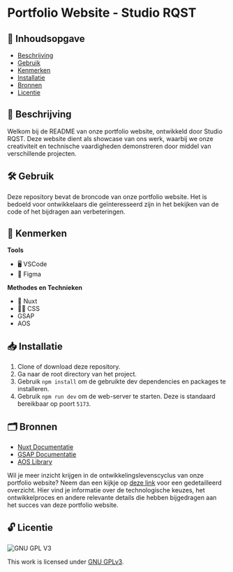# Portfolio Website - Studio RQST

## 📖 Inhoudsopgave

  * [Beschrijving](#beschrijving)
  * [Gebruik](#gebruik)
  * [Kenmerken](#kenmerken)
  * [Installatie](#installatie)
  * [Bronnen](#bronnen)
  * [Licentie](#licentie)
    
## 📄 Beschrijving

Welkom bij de README van onze portfolio website, ontwikkeld door Studio RQST. Deze website dient als showcase van ons werk, waarbij we onze creativiteit en technische vaardigheden demonstreren door middel van verschillende projecten.

## 🛠️ Gebruik

Deze repository bevat de broncode van onze portfolio website. Het is bedoeld voor ontwikkelaars die geïnteresseerd zijn in het bekijken van de code of het bijdragen aan verbeteringen.

## 💎 Kenmerken

**Tools**

- 🖥️ VSCode
- 🎨 Figma

**Methodes en Technieken**

- 🚀 Nuxt
- 💅🏼 CSS
- GSAP
- AOS

## 📥 Installatie

1. Clone of download deze repository.
2. Ga naar de root directory van het project.
3. Gebruik `npm install` om de gebruikte dev dependencies en packages te installeren.
4. Gebruik `npm run dev` om de web-server te starten. Deze is standaard bereikbaar op poort `5173`.

## 🗂️ Bronnen

- [Nuxt Documentatie](https://nuxt.com/docs/getting-started/installation)
- [GSAP Documentatie](https://gsap.com/)
- [AOS Library](https://michalsnik.github.io/aos/)

Wil je meer inzicht krijgen in de ontwikkelingslevenscyclus van onze portfolio website? Neem dan een kijkje op [deze link](https://github.com/rosahoffer/RQST/wiki) voor een gedetailleerd overzicht. Hier vind je informatie over de technologische keuzes, het ontwikkelproces en andere relevante details die hebben bijgedragen aan het succes van deze portfolio website.

## 🔓 Licentie

![GNU GPL V3](https://www.gnu.org/graphics/gplv3-127x51.png)

This work is licensed under [GNU GPLv3](./LICENSE).
